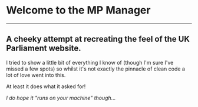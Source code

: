 #    Welcome to the MP Manager
---
## A cheeky attempt at recreating the feel of the UK Parliament website.

I tried to show a little bit of everything I know of (though I'm sure I've missed a few spots) so whilst it's not exactly the pinnacle of clean code a lot of love went into this.

At least it does what it asked for!

*I do hope it "runs on your machine" though...*
